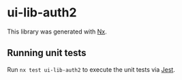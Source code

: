 # ui-lib-auth2

This library was generated with [Nx](https://nx.dev).

## Running unit tests

Run `nx test ui-lib-auth2` to execute the unit tests via [Jest](https://jestjs.io).
